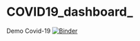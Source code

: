 # COVID19_dashboard_
Demo Covid-19 
[![Binder](https://mybinder.org/badge_logo.svg)](https://mybinder.org/v2/gh/Poojita15/COVID19_dashboard_/HEAD?urlpath=voila%2Frender%2FDashboard.ipynb)
